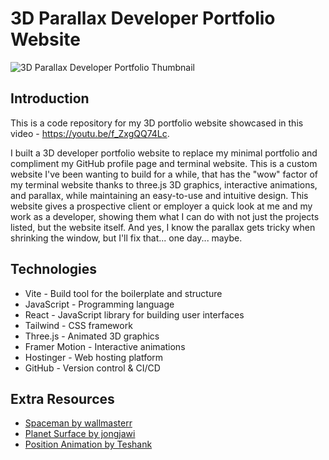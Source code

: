 # 3D Parallax Developer Portfolio Website

![3D Parallax Developer Portfolio Thumbnail](https://i.ibb.co/86NQD5c/thumbnail-3d-portfolio-smaller.jpg)

## Introduction

This is a code repository for my 3D portfolio website showcased in this video - https://youtu.be/f_ZxgQQ74Lc.

I built a 3D developer portfolio website to replace my minimal portfolio and compliment my GitHub profile page and terminal website. This is a custom website I've been wanting to build for a while, that has the "wow" factor of my terminal website thanks to three.js 3D graphics, interactive animations, and parallax, while maintaining an easy-to-use and intuitive design. This website gives a prospective client or employer a quick look at me and my work as a developer, showing them what I can do with not just the projects listed, but the website itself. And yes, I know the parallax gets tricky when shrinking the window, but I'll fix that... one day... maybe.

## Technologies

- Vite - Build tool for the boilerplate and structure
- JavaScript - Programming language
- React - JavaScript library for building user interfaces
- Tailwind - CSS framework
- Three.js - Animated 3D graphics
- Framer Motion - Interactive animations
- Hostinger - Web hosting platform
- GitHub - Version control & CI/CD

## Extra Resources

- [Spaceman by wallmasterr](https://sketchfab.com/3d-models/tenhun-falling-spaceman-fanart-9fd80b6a259f41fd99e6f56eee686dc5)
- [Planet Surface by jongjawi](https://stock.adobe.com/images/landscape-surface-of-planet-sky-space-science-fiction-fantasy-illustration/330880441?asset_id=330880441)
- [Position Animation by Teshank](https://github.com/teshank2137/portfolio)
